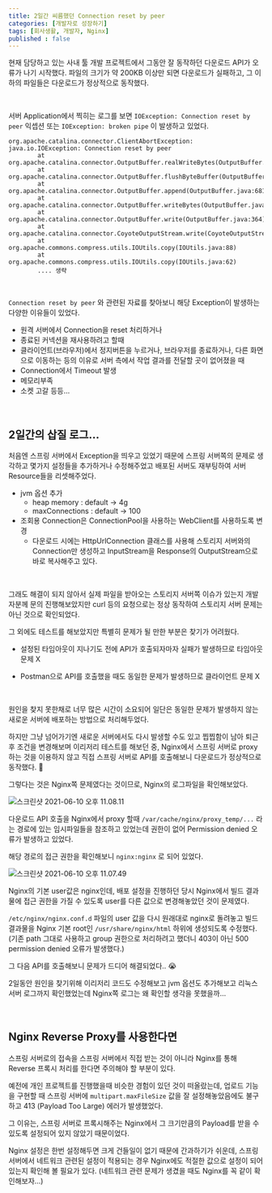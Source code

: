 ```yaml
---
title: 2일간 씨름했던 Connection reset by peer
categories: [개발자로 성장하기]
tags: [회사생활, 개발자, Nginx]
published : false
---
```




현재 담당하고 있는 사내 툴 개발 프로젝트에서 그동안 잘 동작하던 다운로드 API가 오류가 나기 시작했다. 파일의 크기가 약 200KB 이상만 되면 다운로드가 실패하고, 그 이하의 파일들은 다운로드가 정상적으로 동작했다.



<br>



서버 Application에서 찍히는 로그를 보면 `IOException: Connection reset by peer` 익셉션 또는 `IOException: broken pipe` 이 발생하고 있었다. 

```
org.apache.catalina.connector.ClientAbortException: java.io.IOException: Connection reset by peer
        at org.apache.catalina.connector.OutputBuffer.realWriteBytes(OutputBuffer.java:351)
        at org.apache.catalina.connector.OutputBuffer.flushByteBuffer(OutputBuffer.java:776)
        at org.apache.catalina.connector.OutputBuffer.append(OutputBuffer.java:681)
        at org.apache.catalina.connector.OutputBuffer.writeBytes(OutputBuffer.java:386)
        at org.apache.catalina.connector.OutputBuffer.write(OutputBuffer.java:364)
        at org.apache.catalina.connector.CoyoteOutputStream.write(CoyoteOutputStream.java:96)
        at org.apache.commons.compress.utils.IOUtils.copy(IOUtils.java:88)
        at org.apache.commons.compress.utils.IOUtils.copy(IOUtils.java:62)
        .... 생략
```



<br>



`Connection reset by peer` 와 관련된 자료를 찾아보니 해당 Exception이 발생하는 다양한 이유들이 있었다.

- 원격 서버에서 Connection을 reset 처리하거나
- 종료된 커넥션을 재사용하려고 할때
- 클라이언트(브라우저)에서 정지버튼을 누르거나, 브라우저를 종료하거나, 다른 화면으로 이동하는 등의 이유로 서버 측에서 작업 결과를 전달할 곳이 없어졌을 때
- Connection에서 Timeout 발생
- 메모리부족
- 소켓 고갈 등등...



<br>



## 2일간의 삽질 로그...

처음엔 스프링 서버에서 Exception을 띄우고 있었기 때문에 스프링 서버쪽의 문제로 생각하고 몇가지 설정들을 추가하거나 수정해주었고 배포된 서버도 재부팅하여 서버 Resource들을 리셋해주었다. 

- jvm 옵션 추가
  - heap memory : default -> 4g
  - maxConnections : default -> 100
- 조회용 Connection은 ConnectionPool을 사용하는 WebClient를 사용하도록 변경
  - 다운로드 시에는 HttpUrlConnection 클래스를 사용해 스토리지 서버와의 Connection만 생성하고 InputStream을 Response의 OutputStream으로 바로 복사해주고 있다.



<br>



그래도 해결이 되지 않아서 실제 파일을 받아오는 스토리지 서버쪽 이슈가 있는지 개발자분께 문의 진행해보았지만 curl 등의 요청으로는 정상 동작하여 스토리지 서버 문제는 아닌 것으로 확인되었다.

그 외에도 테스트를 해보았지만 특별히 문제가 될 만한 부분은 찾기가 어려웠다.

- 설정된 타임아웃이 지나기도 전에 API가 호출되자마자 실패가 발생하므로 타임아웃 문제 X

- Postman으로 API를 호출했을 때도 동일한 문제가 발생하므로 클라이언트 문제 X



<br>



원인을 찾지 못한채로 너무 많은 시간이 소요되어 일단은 동일한 문제가 발생하지 않는 새로운 서버에 배포하는 방법으로 처리해두었다. 

하지만 그냥 넘어가기엔 새로운 서버에서도 다시 발생할 수도 있고 찝찝함이 남아 퇴근 후 조건을 변경해보며 이리저리 테스트를 해보던 중, Nginx에서 스프링 서버로 proxy 하는 것을 이용하지 않고 직접 스프링 서버로 API를 호출해보니 다운로드가 정상적으로 동작했다. 🤔

그렇다는 것은 Nginx쪽 문제였다는 것이므로, Nginx의 로그파일을 확인해보았다.

![스크린샷 2021-06-10 오후 11.08.11](https://user-images.githubusercontent.com/17294694/122771596-8d001700-d2e1-11eb-8cc3-545f0c83af09.png)

다운로드 API 호출을 Nginx에서 proxy 할때  `/var/cache/nginx/proxy_temp/...` 라는 경로에 있는 임시파일들을 참조하고 있었는데 권한이 없어 Permission denied 오류가 발생하고 있었다.

해당 경로의 접근 권한을 확인해보니 `nginx:nginx`  로 되어 있었다.

![스크린샷 2021-06-10 오후 11.07.49](https://user-images.githubusercontent.com/17294694/122771633-938e8e80-d2e1-11eb-8509-9dbfd5fe6275.png)

Nginx의 기본 user값은 nginx인데, 배포 설정을 진행하던 당시 Nginx에서 빌드 결과물에 접근 권한을 가질 수 있도록 user를 다른 값으로 변경해놓았던 것이 문제였다.

`/etc/nginx/nginx.conf.d` 파일의 user 값을 다시 원래대로 nginx로 돌려놓고 빌드 결과물을 Nginx 기본 root인 `/usr/share/nginx/html` 하위에 생성되도록 수정했다. (기존 path 그대로 사용하고 group 권한으로 처리하려고 했더니 403이 아닌 500 permission denied 오류가 발생했다.)

그 다음 API를 호출해보니 문제가 드디어 해결되었다.. 😭

2일동안 원인을 찾기위해 이리저리 코드도 수정해보고 jvm 옵션도 추가해보고 리눅스 서버 로그까지 확인했었는데 Nginx쪽 로그는 왜 확인할 생각을 못했을까...



<br>



## Nginx Reverse Proxy를 사용한다면

스프링 서버로의 접속을 스프링 서버에서 직접 받는 것이 아니라 Nginx를 통해 Reverse 프록시 처리를 한다면 주의해야 할 부분이 있다. 

예전에 개인 프로젝트를 진행했을때 비슷한 경험이 있던 것이 떠올랐는데, 업로드 기능을 구현할 때 스프링 서버에 `multipart.maxFileSize` 값을 잘 설정해놓았음에도 불구하고 413 (Payload Too Large) 에러가 발생했었다. 

그 이유는, 스프링 서버로 프록시해주는 Nginx에서 그 크기만큼의 Payload를 받을 수 있도록 설정되어 있지 않았기 때문이었다.

Nginx 설정은 한번 설정해두면 크게 건들일이 없기 때문에 간과하기가 쉬운데, 스프링 서버에서 네트워크 관련된 설정이 적용되는 경우 Nginx에도 적절한 값으로 설정이 되어있는지 확인해 볼 필요가 있다. (네트워크 관련 문제가 생겼을 때도 Nginx를 꼭 같이 확인해보자...)







  
